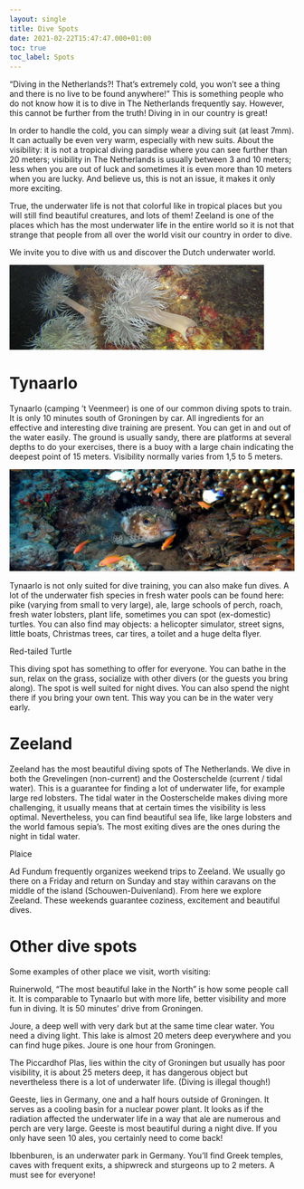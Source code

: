 ```yaml
---
layout: single
title: Dive Spots
date: 2021-02-22T15:47:47.000+01:00
toc: true
toc_label: Spots
---
```

“Diving in the Netherlands?! That’s extremely cold, you won’t see a thing and there is no live to be found anywhere!” This is something people who do not know how it is to dive in The Netherlands frequently say. However, this cannot be further from the truth! Diving in in our country is great!

In order to handle the cold, you can simply wear a diving suit (at least 7mm). It can actually be even very warm, especially with new suits. About the visibility: it is not a tropical diving paradise where you can see further than 20 meters; visibility in The Netherlands is usually between 3 and 10 meters; less when you are out of luck and sometimes it is even more than 10 meters when you are lucky. And believe us, this is not an issue, it makes it only more exciting.

True, the underwater life is not that colorful like in tropical places but you will still find beautiful creatures, and lots of them! Zeeland is one of the places which has the most underwater life in the entire world so it is not that strange that people from all over the world visit our country in order to dive.

We invite you to dive with us and discover the Dutch underwater world.

![](assets/anemoon2.jpg)

# Tynaarlo

Tynaarlo (camping ’t Veenmeer) is one of our common diving spots to train. It is only 10 minutes south of Groningen by car.
All ingredients for an effective and interesting dive training are present. You can get in and out of the water easily. The ground is usually sandy, there are platforms at several depths to do your exercises, there is a buoy with a large chain indicating the deepest point of 15 meters. Visibility normally varies from 1,5 to 5 meters.

![](assets/img/dscn8293kopie.jpg)

Tynaarlo is not only suited for dive training, you can also make fun dives. A lot of the underwater fish species in fresh water pools can be found here: pike (varying from small to very large), ale, large schools of perch, roach, fresh water lobsters, plant life, sometimes you can spot (ex-domestic) turtles. You can also find may objects: a helicopter simulator, street signs, little boats, Christmas trees, car tires, a toilet and a huge delta flyer.

Red-tailed Turtle

This diving spot has something to offer for everyone. You can bathe in the sun, relax on the grass, socialize with other divers (or the guests you bring along). The spot is well suited for night dives. You can also spend the night there if you bring your own tent. This way you can be in the water very early.

# Zeeland

Zeeland has the most beautiful diving spots of The Netherlands. We dive in both the Grevelingen (non-current) and the Oosterschelde (current / tidal water). This is a guarantee for finding a lot of underwater life, for example large red lobsters. The tidal water in the Oosterschelde makes diving more challenging, it usually means that at certain times the visibility is less optimal. Nevertheless, you can find beautiful sea life, like large lobsters and the world famous sepia’s. The most exiting dives are the ones during the night in tidal water.

Plaice

Ad Fundum frequently organizes weekend trips to Zeeland. We usually go there on a Friday and return on Sunday and stay within caravans on the middle of the island (Schouwen-Duivenland). From here we explore Zeeland. These weekends guarantee coziness, excitement and beautiful dives.

# Other dive spots

Some examples of other place we visit, worth visiting:

Ruinerwold, “The most beautiful lake in the North” is how some people call it. It is comparable to Tynaarlo but with more life, better visibility and more fun in diving. It is 50 minutes’ drive from Groningen.

Joure, a deep well with very dark but at the same time clear water. You need a diving light. This lake is almost 20 meters deep everywhere and you can find huge pikes. Joure is one hour from Groningen.

The Piccardhof Plas, lies within the city of Groningen but usually has poor visibility, it is about 25 meters deep, it has dangerous object but nevertheless there is a lot of underwater life. (Diving is illegal though!)

Geeste, lies in Germany, one and a half hours outside of Groningen. It serves as a cooling basin for a nuclear power plant. It looks as if the radiation affected the underwater life in a way that ale are numerous and perch are very large. Geeste is most beautiful during a night dive. If you only have seen 10 ales, you certainly need to come back!

Ibbenburen, is an underwater park in Germany. You’ll find Greek temples, caves with frequent exits, a shipwreck and sturgeons up to 2 meters. A must see for everyone!
